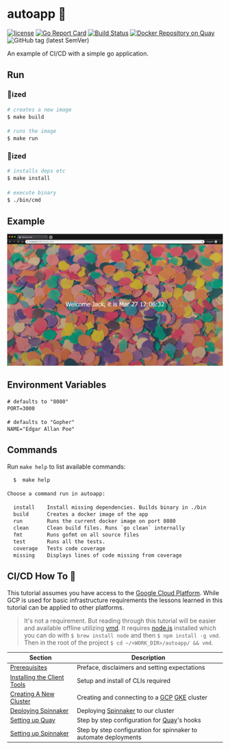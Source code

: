 # autoapp 🤖

[![license](https://img.shields.io/github/license/derekahn/autoapp.svg)](https://github.com/derekahn/autoapp/LICENSE)
[![Go Report Card](https://goreportcard.com/badge/github.com/derekahn/autoapp)](https://goreportcard.com/report/github.com/derekahn/autoapp)
[![Build Status](https://cloud.drone.io/api/badges/derekahn/autoapp/status.svg)](https://cloud.drone.io/derekahn/autoapp)
[![Docker Repository on Quay](https://quay.io/repository/derekahn/autoapp/status 'Docker Repository on Quay')](https://quay.io/repository/derekahn/autoapp)
![GitHub tag (latest SemVer)](https://img.shields.io/github/tag/derekahn/autoapp.svg)

An example of CI/CD with a simple go application.

## Run

### 🐳ized

```bash
# creates a new image
$ make build

# runs the image
$ make run
```

### 🐹ized

```bash
# installs deps etc
$ make install

# execute binary
$ ./bin/cmd
```

## Example

![example view](./assets/example.png)

## Environment Variables

```console
# defaults to "8080"
PORT=3000

# defaults to "Gopher"
NAME="Edgar Allan Poe"
```

## Commands

Run `make help` to list available commands:

```console
  $  make help

Choose a command run in autoapp:

  install    Install missing dependencies. Builds binary in ./bin
  build      Creates a docker image of the app
  run        Runs the current docker image on port 8080
  clean      Clean build files. Runs `go clean` internally
  fmt        Runs gofmt on all source files
  test       Runs all the tests.
  coverage   Tests code coverage
  missing    Displays lines of code missing from coverage
```

## CI/CD How To 🧙

This tutorial assumes you have access to the [Google Cloud Platform](https://cloud.google.com). While GCP is used for basic infrastructure requirements the lessons learned in this tutorial can be applied to other platforms.

> It's not a requirement. But reading through this tutorial will be easier and available offline utilizing [vmd](https://www.npmjs.com/package/vmd). It requires [node.js](https://nodejs.org/en/) installed which you can do with `$ brew install node` and then `$ npm install -g vmd`. Then in the root of the project `$ cd ~/<WORK_DIR>/autoapp/ && vmd`.

| Section                                                | Description                                                                                                              |
| ------------------------------------------------------ | ------------------------------------------------------------------------------------------------------------------------ |
| [Prerequisites](docs/00-prerequisites.md)              | Preface, disclaimers and setting expectations                                                                            |
| [Installing the Client Tools](docs/01-client-tools.md) | Setup and install of CLIs required                                                                                       |
| [Creating A New Cluster](docs/02-create-cluster.md)    | Creating and connecting to a [GCP](https://cloud.google.com/) [GKE](https://cloud.google.com/kubernetes-engine/) cluster |
| [Deploying Spinnaker](docs/03-deploy-spinnaker.md)     | Deploying [Spinnaker](https://www.spinnaker.io/) to our cluster                                                          |
| [Setting up Quay](docs/04-setup-quay.md)               | Step by step configuration for [Quay](https://quay.io)'s hooks                                                           |
| [Setting up Spinnaker](docs/05-setup-spinnaker.md)     | Step by step configuration for spinnaker to automate deployments                                                         |
